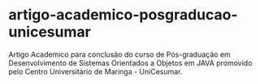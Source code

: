 # artigo-academico-posgraducao-unicesumar
Artigo Academico para conclusão do curso de Pós-graduação em Desenvolvimento de Sistemas Orientados a Objetos em JAVA promovido pelo Centro Universitário de Maringa - UniCesumar.
